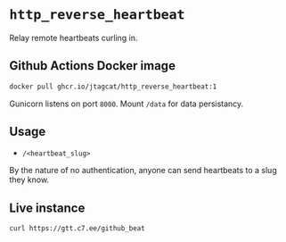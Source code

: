 # `http_reverse_heartbeat`
Relay remote heartbeats curling in.

## Github Actions Docker image
```sh
docker pull ghcr.io/jtagcat/http_reverse_heartbeat:1
```
Gunicorn listens on port `8000`. Mount `/data` for data persistancy.
## Usage
 - `/<heartbeat_slug>`

By the nature of no authentication, anyone can send heartbeats to a slug they know.

## Live instance
```sh
curl https://gtt.c7.ee/github_beat
```
